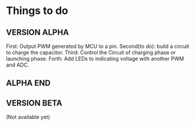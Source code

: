 # Things to do

## VERSION ALPHA
First: Output PWM generated by MCU to a pin.
Second(to do): build a circuit to charge the capacitor.
Third: Control the Circuit of charging phase or launching phase.
Forth: Add LEDs to indicating voltage with another PWM and ADC.
## ALPHA END

## VERSION BETA
(Not available yet)
